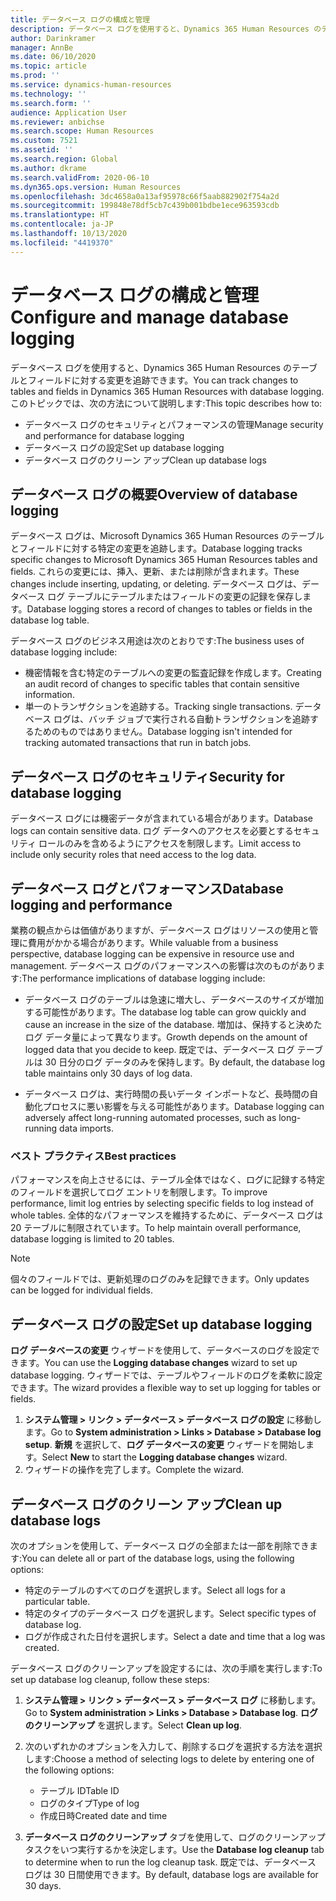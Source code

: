 ```yaml
---
title: データベース ログの構成と管理
description: データベース ログを使用すると、Dynamics 365 Human Resources のテーブルとフィールドに対する変更を追跡できます。
author: Darinkramer
manager: AnnBe
ms.date: 06/10/2020
ms.topic: article
ms.prod: ''
ms.service: dynamics-human-resources
ms.technology: ''
ms.search.form: ''
audience: Application User
ms.reviewer: anbichse
ms.search.scope: Human Resources
ms.custom: 7521
ms.assetid: ''
ms.search.region: Global
ms.author: dkrame
ms.search.validFrom: 2020-06-10
ms.dyn365.ops.version: Human Resources
ms.openlocfilehash: 3dc4658a0a13af95978c66f5aab882902f754a2d
ms.sourcegitcommit: 199848e78df5cb7c439b001bdbe1ece963593cdb
ms.translationtype: HT
ms.contentlocale: ja-JP
ms.lasthandoff: 10/13/2020
ms.locfileid: "4419370"
---
```

# <a name="configure-and-manage-database-logging"></a><span data-ttu-id="c9fcf-103">データベース ログの構成と管理</span><span class="sxs-lookup"><span data-stu-id="c9fcf-103">Configure and manage database logging</span></span>

<span data-ttu-id="c9fcf-104">データベース ログを使用すると、Dynamics 365 Human Resources のテーブルとフィールドに対する変更を追跡できます。</span><span class="sxs-lookup"><span data-stu-id="c9fcf-104">You can track changes to tables and fields in Dynamics 365 Human Resources with database logging.</span></span> <span data-ttu-id="c9fcf-105">このトピックでは、次の方法について説明します:</span><span class="sxs-lookup"><span data-stu-id="c9fcf-105">This topic describes how to:</span></span>

- <span data-ttu-id="c9fcf-106">データベース ログのセキュリティとパフォーマンスの管理</span><span class="sxs-lookup"><span data-stu-id="c9fcf-106">Manage security and performance for database logging</span></span>
- <span data-ttu-id="c9fcf-107">データベース ログの設定</span><span class="sxs-lookup"><span data-stu-id="c9fcf-107">Set up database logging</span></span>
- <span data-ttu-id="c9fcf-108">データベース ログのクリーン アップ</span><span class="sxs-lookup"><span data-stu-id="c9fcf-108">Clean up database logs</span></span>

## <a name="overview-of-database-logging"></a><span data-ttu-id="c9fcf-109">データベース ログの概要</span><span class="sxs-lookup"><span data-stu-id="c9fcf-109">Overview of database logging</span></span>

<span data-ttu-id="c9fcf-110">データベース ログは、Microsoft Dynamics 365 Human Resources のテーブルとフィールドに対する特定の変更を追跡します。</span><span class="sxs-lookup"><span data-stu-id="c9fcf-110">Database logging tracks specific changes to Microsoft Dynamics 365 Human Resources tables and fields.</span></span> <span data-ttu-id="c9fcf-111">これらの変更には、挿入、更新、または削除が含まれます。</span><span class="sxs-lookup"><span data-stu-id="c9fcf-111">These changes include inserting, updating, or deleting.</span></span> <span data-ttu-id="c9fcf-112">データベース ログは、データベース ログ テーブルにテーブルまたはフィールドの変更の記録を保存します。</span><span class="sxs-lookup"><span data-stu-id="c9fcf-112">Database logging stores a record of changes to tables or fields in the database log table.</span></span>

<span data-ttu-id="c9fcf-113">データベース ログのビジネス用途は次のとおりです:</span><span class="sxs-lookup"><span data-stu-id="c9fcf-113">The business uses of database logging include:</span></span>

- <span data-ttu-id="c9fcf-114">機密情報を含む特定のテーブルへの変更の監査記録を作成します。</span><span class="sxs-lookup"><span data-stu-id="c9fcf-114">Creating an audit record of changes to specific tables that contain sensitive information.</span></span>
- <span data-ttu-id="c9fcf-115">単一のトランザクションを追跡する。</span><span class="sxs-lookup"><span data-stu-id="c9fcf-115">Tracking single transactions.</span></span> <span data-ttu-id="c9fcf-116">データベース ログは、バッチ ジョブで実行される自動トランザクションを追跡するためのものではありません。</span><span class="sxs-lookup"><span data-stu-id="c9fcf-116">Database logging isn't intended for tracking automated transactions that run in batch jobs.</span></span>

## <a name="security-for-database-logging"></a><span data-ttu-id="c9fcf-117">データベース ログのセキュリティ</span><span class="sxs-lookup"><span data-stu-id="c9fcf-117">Security for database logging</span></span>

<span data-ttu-id="c9fcf-118">データベース ログには機密データが含まれている場合があります。</span><span class="sxs-lookup"><span data-stu-id="c9fcf-118">Database logs can contain sensitive data.</span></span> <span data-ttu-id="c9fcf-119">ログ データへのアクセスを必要とするセキュリティ ロールのみを含めるようにアクセスを制限します。</span><span class="sxs-lookup"><span data-stu-id="c9fcf-119">Limit access to include only security roles that need access to the log data.</span></span>

## <a name="database-logging-and-performance"></a><span data-ttu-id="c9fcf-120">データベース ログとパフォーマンス</span><span class="sxs-lookup"><span data-stu-id="c9fcf-120">Database logging and performance</span></span>

<span data-ttu-id="c9fcf-121">業務の観点からは価値がありますが、データベース ログはリソースの使用と管理に費用がかかる場合があります。</span><span class="sxs-lookup"><span data-stu-id="c9fcf-121">While valuable from a business perspective, database logging can be expensive in resource use and management.</span></span> <span data-ttu-id="c9fcf-122">データベース ログのパフォーマンスへの影響は次のものがあります:</span><span class="sxs-lookup"><span data-stu-id="c9fcf-122">The performance implications of database logging include:</span></span>

- <span data-ttu-id="c9fcf-123">データベース ログのテーブルは急速に増大し、データベースのサイズが増加する可能性があります。</span><span class="sxs-lookup"><span data-stu-id="c9fcf-123">The database log table can grow quickly and cause an increase in the size of the database.</span></span> <span data-ttu-id="c9fcf-124">増加は、保持すると決めたログ データ量によって異なります。</span><span class="sxs-lookup"><span data-stu-id="c9fcf-124">Growth depends on the amount of logged data that you decide to keep.</span></span> <span data-ttu-id="c9fcf-125">既定では、データベース ログ テーブルは 30 日分のログ データのみを保持します。</span><span class="sxs-lookup"><span data-stu-id="c9fcf-125">By default, the database log table maintains only 30 days of log data.</span></span> 

- <span data-ttu-id="c9fcf-126">データベース ログは、実行時間の長いデータ インポートなど、長時間の自動化プロセスに悪い影響を与える可能性があります。</span><span class="sxs-lookup"><span data-stu-id="c9fcf-126">Database logging can adversely affect long-running automated processes, such as long-running data imports.</span></span>

### <a name="best-practices"></a><span data-ttu-id="c9fcf-127">ベスト プラクティス</span><span class="sxs-lookup"><span data-stu-id="c9fcf-127">Best practices</span></span>

<span data-ttu-id="c9fcf-128">パフォーマンスを向上させるには、テーブル全体ではなく、ログに記録する特定のフィールドを選択してログ エントリを制限します。</span><span class="sxs-lookup"><span data-stu-id="c9fcf-128">To improve performance, limit log entries by selecting specific fields to log instead of whole tables.</span></span> <span data-ttu-id="c9fcf-129">全体的なパフォーマンスを維持するために、データベース ログは 20 テーブルに制限されています。</span><span class="sxs-lookup"><span data-stu-id="c9fcf-129">To help maintain overall performance, database logging is limited to 20 tables.</span></span>

> [!NOTE]
> <span data-ttu-id="c9fcf-130">個々のフィールドでは、更新処理のログのみを記録できます。</span><span class="sxs-lookup"><span data-stu-id="c9fcf-130">Only updates can be logged for individual fields.</span></span>

## <a name="set-up-database-logging"></a><span data-ttu-id="c9fcf-131">データベース ログの設定</span><span class="sxs-lookup"><span data-stu-id="c9fcf-131">Set up database logging</span></span>

<span data-ttu-id="c9fcf-132">**ログ データベースの変更** ウィザードを使用して、データベースのログを設定できます。</span><span class="sxs-lookup"><span data-stu-id="c9fcf-132">You can use the **Logging database changes** wizard to set up database logging.</span></span> <span data-ttu-id="c9fcf-133">ウィザードでは、テーブルやフィールドのログを柔軟に設定できます。</span><span class="sxs-lookup"><span data-stu-id="c9fcf-133">The wizard provides a flexible way to set up logging for tables or fields.</span></span>

1. <span data-ttu-id="c9fcf-134">**システム管理 > リンク > データベース > データベース ログの設定** に移動します。</span><span class="sxs-lookup"><span data-stu-id="c9fcf-134">Go to **System administration > Links > Database > Database log setup**.</span></span> <span data-ttu-id="c9fcf-135">**新規** を選択して、**ログ データベースの変更** ウィザードを開始します。</span><span class="sxs-lookup"><span data-stu-id="c9fcf-135">Select **New** to start the **Logging database changes** wizard.</span></span>
2. <span data-ttu-id="c9fcf-136">ウィザードの操作を完了します。</span><span class="sxs-lookup"><span data-stu-id="c9fcf-136">Complete the wizard.</span></span>

## <a name="clean-up-database-logs"></a><span data-ttu-id="c9fcf-137">データベース ログのクリーン アップ</span><span class="sxs-lookup"><span data-stu-id="c9fcf-137">Clean up database logs</span></span>

<span data-ttu-id="c9fcf-138">次のオプションを使用して、データベース ログの全部または一部を削除できます:</span><span class="sxs-lookup"><span data-stu-id="c9fcf-138">You can delete all or part of the database logs, using the following options:</span></span>

- <span data-ttu-id="c9fcf-139">特定のテーブルのすべてのログを選択します。</span><span class="sxs-lookup"><span data-stu-id="c9fcf-139">Select all logs for a particular table.</span></span>
- <span data-ttu-id="c9fcf-140">特定のタイプのデータベース ログを選択します。</span><span class="sxs-lookup"><span data-stu-id="c9fcf-140">Select specific types of database log.</span></span>
- <span data-ttu-id="c9fcf-141">ログが作成された日付を選択します。</span><span class="sxs-lookup"><span data-stu-id="c9fcf-141">Select a date and time that a log was created.</span></span>

<span data-ttu-id="c9fcf-142">データベース ログのクリーンアップを設定するには、次の手順を実行します:</span><span class="sxs-lookup"><span data-stu-id="c9fcf-142">To set up database log cleanup, follow these steps:</span></span> 

1. <span data-ttu-id="c9fcf-143">**システム管理 > リンク > データベース > データベース ログ** に移動します。</span><span class="sxs-lookup"><span data-stu-id="c9fcf-143">Go to **System administration > Links > Database > Database log**.</span></span> <span data-ttu-id="c9fcf-144">**ログのクリーンアップ** を選択します。</span><span class="sxs-lookup"><span data-stu-id="c9fcf-144">Select **Clean up log**.</span></span>

2. <span data-ttu-id="c9fcf-145">次のいずれかのオプションを入力して、削除するログを選択する方法を選択します:</span><span class="sxs-lookup"><span data-stu-id="c9fcf-145">Choose a method of selecting logs to delete by entering one of the following options:</span></span>

   - <span data-ttu-id="c9fcf-146">テーブル ID</span><span class="sxs-lookup"><span data-stu-id="c9fcf-146">Table ID</span></span>
   - <span data-ttu-id="c9fcf-147">ログのタイプ</span><span class="sxs-lookup"><span data-stu-id="c9fcf-147">Type of log</span></span>
   - <span data-ttu-id="c9fcf-148">作成日時</span><span class="sxs-lookup"><span data-stu-id="c9fcf-148">Created date and time</span></span>

3. <span data-ttu-id="c9fcf-149">**データベース ログのクリーンアップ** タブを使用して、ログのクリーンアップ タスクをいつ実行するかを決定します。</span><span class="sxs-lookup"><span data-stu-id="c9fcf-149">Use the **Database log cleanup** tab to determine when to run the log cleanup task.</span></span> <span data-ttu-id="c9fcf-150">既定では、データベース ログは 30 日間使用できます。</span><span class="sxs-lookup"><span data-stu-id="c9fcf-150">By default, database logs are available for 30 days.</span></span>
